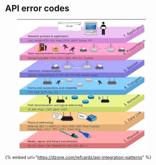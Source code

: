 # API error codes

<figure><img src="../../.gitbook/assets/image.png" alt=""><figcaption></figcaption></figure>

{% embed url="https://dzone.com/refcardz/api-integration-patterns" %}
